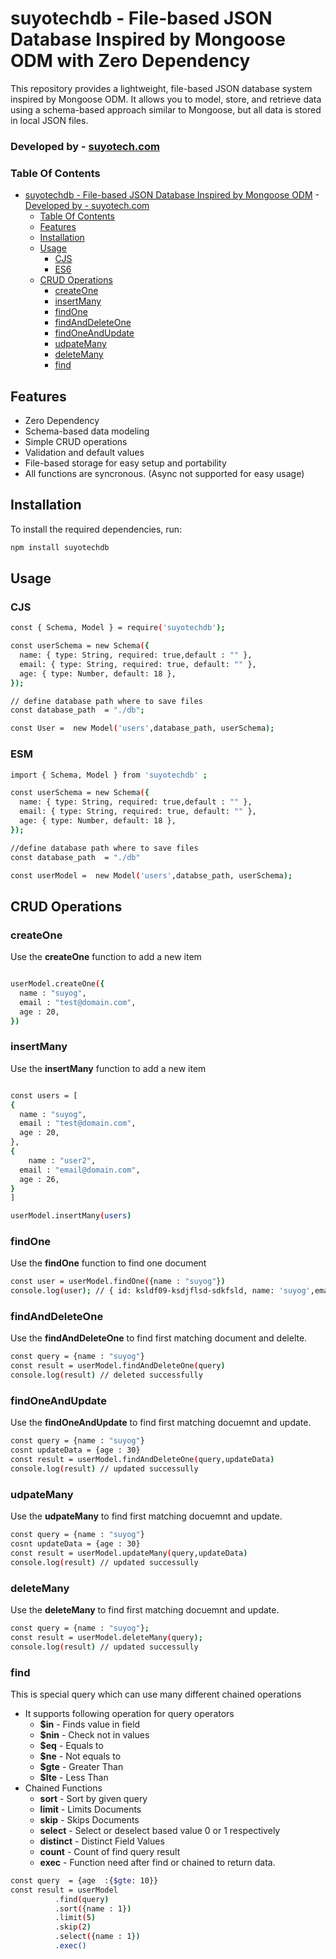 


# suyotechdb - File-based JSON Database Inspired by Mongoose ODM with Zero Dependency

This repository provides a lightweight, file-based JSON database system inspired by Mongoose ODM. It allows you to model, store, and retrieve data using a schema-based approach similar to Mongoose, but all data is stored in local JSON files.

### Developed by  - [suyotech.com](https://suyotech.com)

### Table Of Contents
- [suyotechdb - File-based JSON Database Inspired by Mongoose ODM](#suyotechdb---file-based-json-database-inspired-by-mongoose-odm)
      - [Developed by  - suyotech.com](#developed-by----suyotechcom)
    - [Table Of Contents](#table-of-contents)
  - [Features](#features)
  - [Installation](#installation)
  - [Usage](#usage)
    - [CJS](#cjs)
    - [ES6](#es6)
  - [CRUD Operations](#crud-operations)
    - [createOne](#createone)
    - [insertMany](#insertmany)
    - [findOne](#findone)
    - [findAndDeleteOne](#findanddeleteone)
    - [findOneAndUpdate](#findoneandupdate)
    - [udpateMany](#udpatemany)
    - [deleteMany](#deletemany)
    - [find](#find)
  
## Features

- Zero Dependency
- Schema-based data modeling
- Simple CRUD operations
- Validation and default values
- File-based storage for easy setup and portability
- All functions are syncronous. (Async not supported for easy usage)




## Installation

To install the required dependencies, run:

```bash
npm install suyotechdb
```

## Usage

### CJS

```bash
const { Schema, Model } = require('suyotechdb');

const userSchema = new Schema({
  name: { type: String, required: true,default : "" },
  email: { type: String, required: true, default: "" },
  age: { type: Number, default: 18 },
});

// define database path where to save files
const database_path  = "./db"; 

const User =  new Model('users',database_path, userSchema);

```

### ESM

```bash
import { Schema, Model } from 'suyotechdb' ;

const userSchema = new Schema({
  name: { type: String, required: true,default : "" },
  email: { type: String, required: true, default: "" },
  age: { type: Number, default: 18 },
});

//define database path where to save files
const database_path  = "./db"

const userModel =  new Model('users',databse_path, userSchema);

```

## CRUD Operations

### createOne
Use the **createOne** function to add a new item
```bash

userModel.createOne({
  name : "suyog",
  email : "test@domain.com",
  age : 20,
})
```

### insertMany
Use the **insertMany** function to add a new item
```bash

const users = [
{
  name : "suyog",
  email : "test@domain.com",
  age : 20,
},
{
    name : "user2",
  email : "email@domain.com",
  age : 26,
}
]

userModel.insertMany(users)
```

### findOne
Use the **findOne** function to find one document
```bash
const user = userModel.findOne({name : "suyog"})
console.log(user); // { id: ksldf09-ksdjflsd-sdkfsld, name: 'suyog',email : "suyog@gmail.com",age : 20 } 
```

### findAndDeleteOne
Use the **findAndDeleteOne** to find first matching document and delelte.
```bash
const query = {name : "suyog"}
const result = userModel.findAndDeleteOne(query)
console.log(result) // deleted successfully
```

### findOneAndUpdate
Use the **findOneAndUpdate** to find first matching docuemnt and update.
```bash
const query = {name : "suyog"}
cosnt updateData = {age : 30}
const result = userModel.findAndDeleteOne(query,updateData)
console.log(result) // updated successully
```

### udpateMany
Use the **udpateMany** to find first matching docuemnt and update.
```bash
const query = {name : "suyog"}
cosnt updateData = {age : 30}
const result = userModel.updateMany(query,updateData)
console.log(result) // updated successully
```

### deleteMany
Use the **deleteMany** to find first matching docuemnt and update.
```bash
const query = {name : "suyog"};
const result = userModel.deleteMany(query);
console.log(result) // updated successully
```

### find
This is special query which can use many different chained operations 
- It supports following operation for query operators
   - **$in** - Finds value in field
   - **$nin** - Check not in values
   - **$eq** - Equals to
   - **$ne** - Not equals to
   - **$gte** - Greater Than
   - **$lte** - Less Than
- Chained Functions
  - **sort** - Sort by given query
  - **limit** - Limits Documents
  - **skip** - Skips Documents
  - **select** - Select or deselect based value 0 or 1 respectively
  - **distinct** - Distinct Field Values
  - **count** - Count of find query result
  - **exec** - Function need after find or chained to return data.

```bash
const query  = {age  :{$gte: 10}}
const result = userModel
          .find(query)
          .sort({name : 1})
          .limit(5)
          .skip(2)
          .select({name : 1})
          .exec()
```